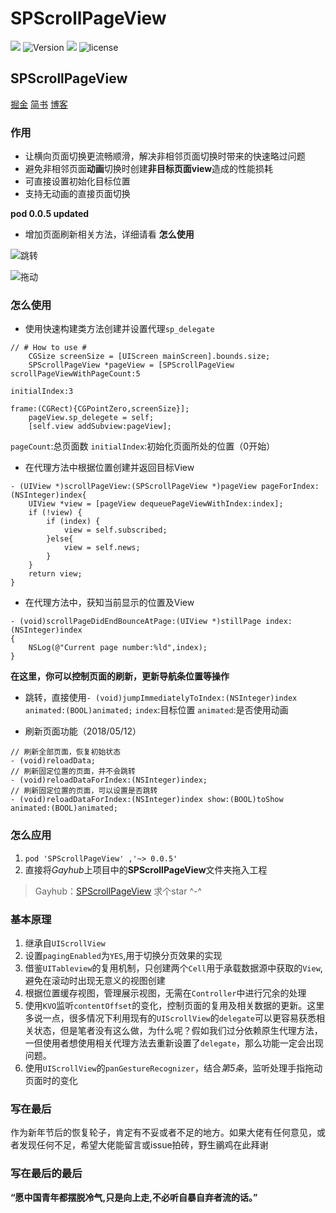 # SPScrollPageView
![](https://github.com/Tr2e/SPScrollPageView/raw/master/Pictures/SPScrollPageView.png)
![Version](https://img.shields.io/cocoapods/v/SPScrollPageView.svg)
![](https://img.shields.io/badge/language-objc-orange.svg)
![license](https://img.shields.io/github/license/mashape/apistatus.svg)

## SPScrollPageView

[掘金](https://juejin.im/post/5a9ce77a6fb9a028c9798c2f)
[简书](https://www.jianshu.com/p/667f3eaeb3bf)
[博客](http://tr2e.com.cn/)

### 作用
* 让横向页面切换更流畅顺滑，解决非相邻页面切换时带来的快速略过问题
* 避免非相邻页面**动画**切换时创建**非目标页面view**造成的性能损耗
* 可直接设置初始化目标位置
* 支持无动画的直接页面切换


**pod 0.0.5 updated**
* 增加页面刷新相关方法，详细请看 **怎么使用**

![跳转](https://user-gold-cdn.xitu.io/2018/3/4/161f0205c8c61af3?w=373&h=630&f=gif&s=38964)

![拖动](https://user-gold-cdn.xitu.io/2018/3/4/161f02319270b888?w=373&h=630&f=gif&s=202611)

### 怎么使用

* 使用快速构建类方法创建并设置代理`sp_delegate`

```
// # How to use #
    CGSize screenSize = [UIScreen mainScreen].bounds.size;
    SPScrollPageView *pageView = [SPScrollPageView scrollPageViewWithPageCount:5
                                                                  initialIndex:3
                                                                         frame:(CGRect){CGPointZero,screenSize}];
    pageView.sp_delegete = self;
    [self.view addSubview:pageView];
```
`pageCount`:总页面数
`initialIndex`:初始化页面所处的位置（0开始）

* 在代理方法中根据位置创建并返回目标View

```
- (UIView *)scrollPageView:(SPScrollPageView *)pageView pageForIndex:(NSInteger)index{
    UIView *view = [pageView dequeuePageViewWithIndex:index];
    if (!view) {
        if (index) {
            view = self.subscribed;
        }else{
            view = self.news;
        }
    }
    return view;
}
```

* 在代理方法中，获知当前显示的位置及View

```
- (void)scrollPageDidEndBounceAtPage:(UIView *)stillPage index:(NSInteger)index
{
    NSLog(@"Current page number:%ld",index);
}
```
**在这里，你可以控制页面的刷新，更新导航条位置等操作**

* 跳转，直接使用`- (void)jumpImmediatelyToIndex:(NSInteger)index animated:(BOOL)animated;`
`index`:目标位置 `animated`:是否使用动画

* 刷新页面功能（2018/05/12）

```
// 刷新全部页面，恢复初始状态
- (void)reloadData;
// 刷新固定位置的页面，并不会跳转
- (void)reloadDataForIndex:(NSInteger)index;
// 刷新固定位置的页面，可以设置是否跳转
- (void)reloadDataForIndex:(NSInteger)index show:(BOOL)toShow animated:(BOOL)animated;
```

### 怎么应用
1. `pod 'SPScrollPageView' ,'~> 0.0.5'`
2. 直接将*Gayhub*上项目中的**SPScrollPageView**文件夹拖入工程
> Gayhub：[SPScrollPageView](https://github.com/Tr2e/SPScrollPageView) 求个star ^-^

### 基本原理
1. 继承自`UIScrollView`
2. 设置`pagingEnabled`为`YES`,用于切换分页效果的实现
3. 借鉴`UITableview`的复用机制，只创建两个`Cell`用于承载数据源中获取的`View`,避免在滚动时出现无意义的视图创建
4. 根据位置缓存视图，管理展示视图，无需在`Controller`中进行冗余的处理
5. 使用`KVO`监听`contentOffset`的变化，控制页面的复用及相关数据的更新。这里多说一点，很多情况下利用现有的`UIScrollView`的`delegate`可以更容易获悉相关状态，但是笔者没有这么做，为什么呢？假如我们过分依赖原生代理方法，一但使用者想使用相关代理方法去重新设置了`delegate`，那么功能一定会出现问题。
6. 使用`UIScrollView`的`panGestureRecognizer`，结合*第5条*，监听处理手指拖动页面时的变化

### 写在最后
作为新年节后的恢复轮子，肯定有不妥或者不足的地方。如果大佬有任何意见，或者发现任何不足，希望大佬能留言或issue拍砖，野生鶸鸡在此拜谢

### 写在最后的最后
**“愿中国青年都摆脱冷气,只是向上走,不必听自暴自弃者流的话。”**


